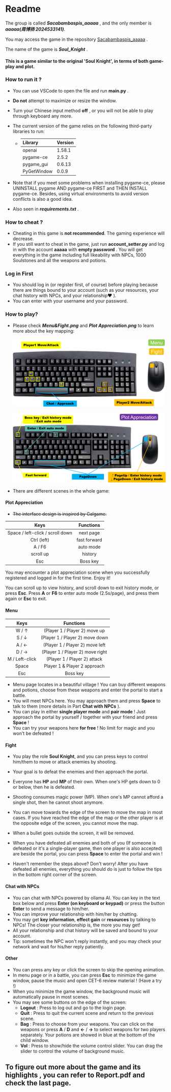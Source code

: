 # Readme

The group is called ***Sacabambaspis_aaaaa*** , and the only member is ***aaaaa(周博扬 2024533141)***.

You may access the game in the repository [Sacabambaspis_aaaaa](https://github.com/aaaaa114514-1/Sacabambaspis_aaaaa) .

The name of the game is ***Soul_Knight*** .

#### This is a game similar to the original 'Soul Knight', in terms of both **game-play** and **plot**.

### How to run it ?

- You can use VSCode to open the file and run **main.py** .

- **Do not** attempt to maximize or resize the window.

- Turn your Chinese input method **off** , or you will not be able to play through keyboard any more.

- The current version of the game relies on the following third-party libraries to run:
  - | Library     | Version |
    | ----------- | ------- |
    | openai      | 1.58.1  |
    | pygame-ce   | 2.5.2   |
    | pygame_gui  | 0.6.13  |
    | PyGetWindow | 0.0.9   |

- Note that if you meet some problems when installing pygame-ce, please UNINSTALL pygame AND pygame-ce FIRST and THEN INSTALL pygame-ce. Besides, using virtual environments to avoid version conflicts is also a good idea.

- Also seen in ***requirements.txt*** .

### **How to cheat** ?

- Cheating in this game is **not recommended**. The gaming experience will decrease.
- If you still want to cheat in the game, just run **account_setter.py** and log in with the account **aaaaa** with **empty password** . You will get everything in the game including full likeability with NPCs, 1000 Soulstones and all the weapons and potions. 

### Log in First

- You should log in (or register first, of course) before playing because there are things bound to your account (such as your resources, your chat history with NPCs, and your relationship❤ ).
- You can enter with your username and your password.

### How to play?

- Please check ***Menu&Fight.png*** and ***Plot Appreciation.png*** to learn more about the key mapping:

  ![](Menu&Fight.png)

  ![](Plot_Appreciation.png)

- There are different scenes in the whole game:

#### Plot Appreciation

- ~~The interface design is inspired by Galgame.~~

|             **Keys**             | **Functions** |
| :------------------------------: | :-----------: |
| Space / left-click / scroll down |   next page   |
|           Ctrl (left)            | fast forward  |
|              A / F6              |   auto mode   |
|            scroll up             |    history    |
|               Esc                |   Boss key    |

You may encounter a plot appreciation scene when you successfully registered and logged in for the first time. Enjoy it!

You can scroll up to view history, and scroll down to exit history mode, or press **Esc**. Press **A** or **F6** to enter auto mode (2.5s/page), and press them again or **Esc** to exit.

#### Menu

|    **Keys**    |          **Functions**           |
| :------------: | :------------------------------: |
|     W / ↑      |  (Player 1 / Player 2) move up   |
|     S / ↓      | (Player 1 / Player 2) move down  |
|     A / ←      | (Player 1 / Player 2) move left  |
|     D / →      | (Player 1 / Player 2) move right |
| M / Left-click |   (Player 1 / Player 2) attack   |
|     Space      |   Player 1 & Player 2 approach   |
|      Esc       |             Boss key             |

- Menu page locates in a beautiful village ! You can buy different weapons and potions, choose from these weapons and enter the portal to start a battle.
- You will meet NPCs here. You may approach them and press **Space** to talk to them (more details in Part **Chat with NPCs** ). 
- You can play in either **single player mode** and **pair mode** ! Just approach the portal by yourself / together with your friend and press **Space** !
- You can try your weapons here **for free** ! No limit for magic and you won't be defeated !

#### Fight

- You play the role **Soul Knight**, and you can press keys to control him/them to move or attack enemies by shooting.

- Your goal is to defeat the enemies and then approach the portal.
- Everyone has **HP** and **MP** of their own. When one's HP gets down to 0 or below, then he is defeated.
- Shooting consumes magic power (MP). When one's MP cannot afford a single shot, then he cannot shoot anymore.
- You can move towards the edge of the screen to move the map in most cases. If you have reached the edge of the map or the other player is at the opposite edge of the screen, you cannot move the map.
- When a bullet goes outside the screen, it will be removed.
- When you have defeated all enemies and both of you (If someone is defeated or it's a single-player game, then one player is also accepted) are beside the portal, you can press **Space** to enter the portal and win !

- Haven't remember the steps above? Don't worry! After you have defeated all enemies, everything you should do is just to follow the tips in the bottom right corner of the screen.

#### Chat with NPCs

- You can chat with NPCs powered by ollama AI. You can key in the text box below and press **Enter (on keyboard or keypad)** or press the button **Enter** to send a message to him/her.
- You can improve your relationship with him/her by chatting.
- You may get **key information**, **effect gain** or **resources** by talking to NPCs! The closer your relationship is, the more you may get!
- All your relationship and chat history will be saved and bound to your account.
- Tip: sometimes the NPC won't reply instantly, and you may check your network and wait for his/her reply patiently.

#### Other

- You can press any key or click the screen to skip the opening animation.
- In menu page or in a battle, you can press **Esc** to minimize the game window, pause the music and open CET-6 review material ! (Have a try !)
- When you minimize the game window, the background music will automatically pause in most scenes.
- You may see some buttons on the edge of the screen:
  - **Logout** : Press to log out and go to the login page.
  - **Quit** : Press to quit the current scene and return to the previous scene.
  - **Bag** : Press to choose from your weapons. You can click on the weapons or press **A** / **D** and **←** / **→** to select weapons for two players separately. Your potions are showed in blue at the bottom of the child window.
  - **Vol** : Press to show/hide the volume control slider. You can drag the slider to control the volume of background music.

## To figure out more about the game and its **highlights** , you can refer to **Report.pdf** and check **the last page**.
